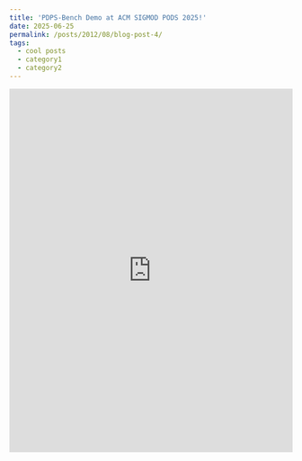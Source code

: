 ```yaml
---
title: 'PDPS-Bench Demo at ACM SIGMOD PODS 2025!'
date: 2025-06-25
permalink: /posts/2012/08/blog-post-4/
tags:
  - cool posts
  - category1
  - category2
---
```

 
<iframe src="https://www.linkedin.com/embed/feed/update/urn:li:share:7344735469068296192?collapsed=1" height="646" width="504" frameborder="0" allowfullscreen="" title="Embedded post"></iframe>

